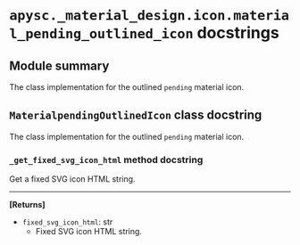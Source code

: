 # `apysc._material_design.icon.material_pending_outlined_icon` docstrings

## Module summary

The class implementation for the outlined `pending` material icon.

## `MaterialpendingOutlinedIcon` class docstring

The class implementation for the outlined `pending` material icon.

### `_get_fixed_svg_icon_html` method docstring

Get a fixed SVG icon HTML string.<hr>

**[Returns]**

- `fixed_svg_icon_html`: str
  - Fixed SVG icon HTML string.